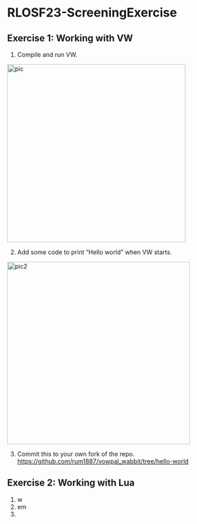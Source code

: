 # RLOSF23-ScreeningExercise

## Exercise 1: Working with VW
1. Compile and run VW.
<img width="414" alt="pic" src="https://user-images.githubusercontent.com/57267583/228522332-188248c1-21f4-4441-83a9-06fe548a2f40.png">

2. Add some code to print “Hello world” when VW starts.
<img width="424" alt="pic2" src="https://user-images.githubusercontent.com/57267583/228522754-7a69e7ca-10b3-4c2c-9c19-5b0d9361a73c.png">

3. Commit this to your own fork of the repo.<br>
https://github.com/rum1887/vowpal_wabbit/tree/hello-world 

## Exercise 2: Working with Lua

1. w
2. em
3. 
